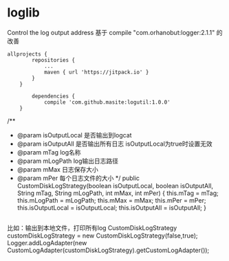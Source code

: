 # loglib
Control the log output address
基于 compile "com.orhanobut:logger:2.1.1" 的改善

```
allprojects {
		repositories {
			...
			maven { url 'https://jitpack.io' }
		}
	}
  
  		dependencies {
	        compile 'com.github.masite:logutil:1.0.0'
	}

```

  /**
   * @param isOutputLocal 是否输出到logcat
   * @param isOutputAll 是否输出所有日志 isOutputLocal为true时设置无效
   * @param mTag log名称
   * @param mLogPath log输出日志路径
   * @param mMax 日志保存大小
   * @param mPer 每个日志文件的大小
   */
  public CustomDiskLogStrategy(boolean isOutputLocal, boolean isOutputAll, String mTag, String mLogPath, int mMax, int mPer) {
    this.mTag = mTag;
    this.mLogPath = mLogPath;
    this.mMax = mMax;
    this.mPer = mPer;
    this.isOutputLocal = isOutputLocal;
    this.isOutputAll = isOutputAll;
  }

```
```
比如：输出到本地文件，打印所有log
 CustomDiskLogStrategy customDiskLogStrategy = new CustomDiskLogStrategy(false,true);
    Logger.addLogAdapter(new CustomLogAdapter(customDiskLogStrategy).getCustomLogAdapter());
```
